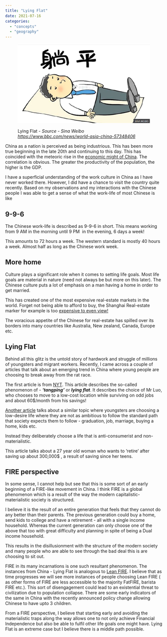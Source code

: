 ```yaml
---
title: "Lying Flat"
date: 2021-07-16
categories: 
  - "concepts"
  - "geography"
---
```


<figure>

![](images/image.png)

<figcaption>

Lying Flat - _Source - Sina Weibo https://www.bbc.com/news/world-asia-china-57348406_

</figcaption>

</figure>

China as a nation is perceived as being industrious. This has been more true beginning in the late 20th and continuing to this day. This has coincided with the meteoric rise in the [economic might of China](https://en.wikipedia.org/wiki/Economy_of_China). The correlation is obvious. The greater the productivity of the population, the higher is the GDP.

I have a superficial understanding of the work culture in China as I have never worked there. However, I did have a chance to visit the country quite recently. Based on my observations and my interactions with the Chinese people I was able to get a sense of what the work-life of most Chinese is like

## **9-9-6**

The Chinese work-life is described as 9-9-6 in short. This means working from 9 AM in the morning until 9 PM  in the evening, 6 days a week!

This amounts to 72 hours a week. The western standard is mostly 40 hours a week. Almost half as long as the Chinese work week.

## **More home**

Culture plays a significant role when it comes to setting life goals. Most life goals are material in nature (need not always be but more on this later). The Chinese culture puts a lot of emphasis on a man having a home in order to get married. 

This has created one of the most expensive real-estate markets in the world. Forget not being able to afford to buy, the Shanghai Real-estate marker for example is too [expensive to even view!](http://flatsh.com/stunning-shanghai-real-estate-you-cant-even-afford-to-look-at/)

The voracious appetite of the Chinese for real-estate has spilled over its borders into many countries like Australia, New zealand, Canada, Europe etc.

## **Lying Flat**

Behind all this glitz is the untold story of hardwork and struggle of millions of youngsters and migrant workers. Recently, I came across a couple of articles that talk about an emerging trend in China where young people are choosing to break away from the rat race.

The first article is from [NYT](https://www.nytimes.com/2021/07/03/world/asia/china-slackers-tangping.html). This article describes the so-called phenomenon of - **_‘tangping’_** or **_lying flat_**. It describes the choice of Mr Luo, who chooses to move to a low-cost location while surviving on odd jobs and about 60$/month from his savings!

[Another article](https://apnews.com/article/business-d2b9f71d73219b32d78709b0afb443ca) talks about a similar topic where youngsters are choosing a low-desire life where they are not as ambitious to follow the standard path that society expects them to follow - graduation, job, marriage, buying a home, kids etc.

Instead they deliberately choose a life that is anti-consumerist and non-materialistic.

This article talks about a 27 year old woman who wants to ‘retire’ after saving up about 300,000$ , a result of saving since her teens.

## **FIRE perspective**

In some sense, I cannot help but see that this is some sort of an early beginning of a FIRE-like movement in China. I think FIRE is a global phenomenon which is a result of the way the modern capitalistic- materialistic society is structured.

I believe it is the result of an entire generation that feels that they cannot do any better than their parents. The previous generation could buy a home, send kids to college and have a retirement - all with a single income household. Whereas the current generation can only choose one of the above that too with great difficulty and planning in spite of being a Dual income household.

This results in the disillusionment with the structure of the modern society and many people who are able to see through the bad deal this is are choosing to sit out.

FIRE in its many incarnations is one such resultant phenomenon. The instances from China - Lying Flat is analogous to [Lean FIRE](https://happypathfire.com/the-fat-and-lean-of-fire/). I believe that as time progresses we will see more instances of people choosing Lean FIRE ( as other forms of FIRE are less accessible to the majority FatFIRE, barista FIRE etc.). This sort of disengagement could lead to an existential threat to civilization due to population collapse. There are some early indicators of the same in China with the recently announced policy change allowing Chinese to have upto 3 children.

From a FIRE perspective, I believe that starting early and avoiding the materialistic traps along the way allows one to not only achieve Financial Independence but also be able to fulfil other life goals one might have. Lying Flat is an extreme case but I believe there is a middle path possible.
